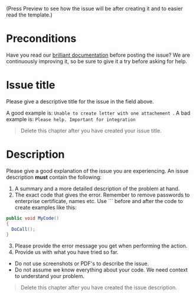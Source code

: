 (Press Preview to see how the issue will be after creating it and to easier read the template.)

# Preconditions
Have you read our [brilliant documentation](http://digipost.github.io/digipost-api-client-dotnet/) before posting the issue? We are continuously improving it, so be sure to give it a try before asking for help. 

# Issue title

Please give a descriptive title for the issue in the field above. 

A good example is: `Unable to create letter with one attachement `.
A bad example is: `Please help. Important for integration`

> Delete this chapter after you have created your issue title.

# Description

Please give a good explanation of the issue you are experiencing. An issue description **must** contain the following:
1. A summary and a more detailed description of the problem at hand.
2. The exact code that gives the error. Remember to remove passwords to enterprise certificate, names etc. Use ``` before and after the code to create examples like this:

``` c#
public void MyCode()
{
  DoCall();
}
```

3. Please provide the error message you get when performing the action.
4. Provide us with what you have tried so far.

- Do not use screenshots or PDF's to describe the issue.
- Do not assume we know everything about your code. We need context to understand your problem.

> Delete this chapter after you have created the issue description.
